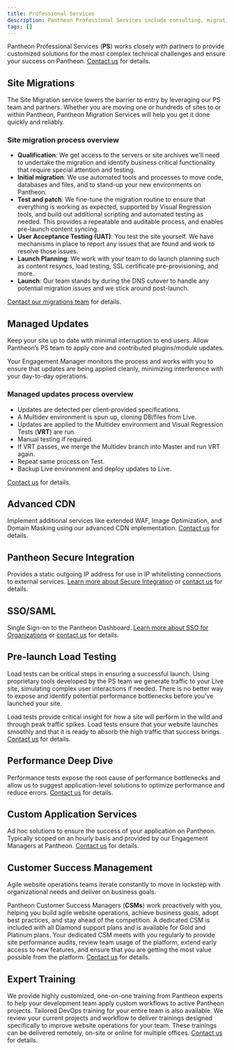 ```yaml
---
title: Professional Services
description: Pantheon Professional Services include consulting, migrations, load testing, training, and dedicated Customer Success Managers.
tags: []
---
```


Pantheon Professional Services (**PS**) works closely with partners to provide customized solutions for the most complex technical challenges and ensure your success on Pantheon. [Contact us](https://pantheon.io/professional-services) for details.

## Site Migrations
The Site Migration service lowers the barrier to entry by leveraging our PS team and partners. Whether you are moving one or hundreds of sites to or within Pantheon, Pantheon Migration Services will help you get it done quickly and reliably.

### Site migration process overview

- **Qualification**: We get access to the servers or site archives we'll need to undertake the migration and identify business critical functionality that require special attention and testing.
- **Initial migration**: We use automated tools and processes to move code, databases and files, and to stand-up your new environments on Pantheon.
- **Test and patch**: We fine-tune the migration routine to ensure that everything is working as expected, supported by Visual Regression tools, and build out additional scripting and automated testing as needed. This provides a repeatable and auditable process, and enables pre-launch content syncing.
- **User Acceptance Testing (UAT)**: You test the site yourself. We have mechanisms in place to report any issues that are found and work to resolve those issues.
- **Launch Planning**: We work with your team to do launch planning such as content resyncs, load testing, SSL certificate pre-provisioning, and more.
- **Launch**: Our team stands by during the DNS cutover to handle any potential migration issues and we stick around post-launch.

[Contact our migrations team](https://pantheon.io/migrations) for details.

## Managed Updates
Keep your site up to date with minimal interruption to end users. Allow Pantheon’s PS team to apply core and contributed plugins/module updates.

Your Engagement Manager monitors the process and works with you to ensure that updates are being applied cleanly, minimizing interference with your day-to-day operations.

### Managed updates process overview

- Updates are detected per client-provided specifications.
- A Multidev environment is spun up, cloning DB/files from Live.
- Updates are applied to the Multidev environment and Visual Regression Tests (**VRT**) are run.
- Manual testing if required.
- If VRT passes, we merge the Multidev branch into Master and run VRT again.
- Repeat same process on Test.
- Backup Live environment and deploy updates to Live.

[Contact us](https://pantheon.io/professional-services) for details.

## Advanced CDN
Implement additional services like extended WAF, Image Optimization, and Domain Masking using our advanced CDN implementation. [Contact us](https://pantheon.io/professional-services) for details.

## Pantheon Secure Integration
Provides a static outgoing IP address for use in IP whitelisting connections to external services. [Learn more about Secure Integration](/secure-integration/) or [contact us](https://pantheon.io/professional-services) for details.

## SSO/SAML
Single Sign-on to the Pantheon Dashboard. [Learn more about SSO for Organizations](/sso-organizations/) or [contact us](https://pantheon.io/professional-services) for details.

## Pre-launch Load Testing
Load tests can be critical steps in ensuring a successful launch. Using proprietary tools developed by the PS team we generate traffic to your Live site, simulating complex user interactions if needed. There is no better way to expose and identify potential performance bottlenecks before you’ve launched your site.

Load tests provide critical insight for how a site will perform in the wild and through peak traffic spikes. Load tests ensure that your website launches smoothly and that it is ready to absorb the high traffic that success brings. [Contact us](https://pantheon.io/professional-services) for details.

## Performance Deep Dive
Performance tests expose the root cause of performance bottlenecks and allow us to suggest application-level solutions to optimize performance and reduce errors. [Contact us](https://pantheon.io/professional-services) for details.

## Custom Application Services
Ad hoc solutions to ensure the success of your application on Pantheon. Typically scoped on an hourly basis and provided by our Engagement Managers at Pantheon. [Contact us](https://pantheon.io/professional-services) for details.

## Customer Success Management
Agile website operations teams iterate constantly to move in lockstep with organizational needs and deliver on business goals.

Pantheon Customer Success Managers (**CSMs**) work proactively with you, helping you build agile website operations, achieve business goals, adopt best practices, and stay ahead of the competition. A dedicated CSM is included with all Diamond support plans and is available for Gold and Platinum plans. Your dedicated CSM meets with you regularly to provide site performance audits, review team usage of the platform, extend early access to new features, and ensure that you are getting the most value possible from the platform. [Contact us](https://pantheon.io/contact-us) for details.

## Expert Training
We provide highly customized, one-on-one training from Pantheon experts to help your development team apply custom workflows to active Pantheon projects. Tailored DevOps training for your entire team is also available. We review your current projects and workflow to deliver trainings designed specifically to improve website operations for your team. These trainings can be delivered remotely, on-site or online for multiple offices. [Contact us](https://pantheon.io/agencies/learn-pantheon) for details.
